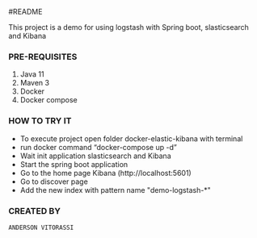 #README
 
 This project is a demo for using logstash with Spring boot, slasticsearch and Kibana

### PRE-REQUISITES

1. Java 11
2. Maven 3
3. Docker
4. Docker compose

### HOW TO TRY IT

- To execute project open folder docker-elastic-kibana with terminal 
- run docker command “docker-compose up -d”
- Wait init application slasticsearch and Kibana
- Start the spring boot application 
- Go to the home page Kibana (http://localhost:5601)
- Go to discover page
- Add the new index with pattern name "demo-logstash-*"

### CREATED BY 
    ANDERSON VITORASSI